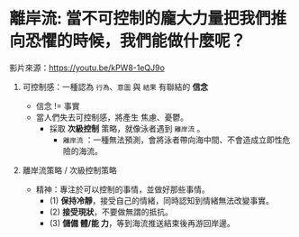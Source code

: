 # 離岸流: 當不可控制的龐大力量把我們推向恐懼的時候，我們能做什麼呢？

影片來源：https://youtu.be/kPW8-1eQJ9o

1. 可控制感：一種認為 `行為`、`意圖` 與 `結果` 有聯結的 **信念**
   * 信念 != 事實
   * 當人們失去可控制感，將產生 焦慮、憂鬱。
     * 採取 **次級控制** 策略，就像泳者遇到 `離岸流` 。
       * `離岸流` ：一種無法預測，會將泳者帶向海中間、不會造成立即性危險的海流。

2. 離岸流策略 / 次級控制策略
   * 精神：專注於可以控制的事情，並做好那些事情。
     * (1) **保持冷靜**，接受自己的情緒，同時認知到情緒無法改變事實。
     * (2) **接受現狀**，不要做無謂的抵抗。
     * (3) **儲備 體/能 力**，等到海流推送結束後再游回岸邊。